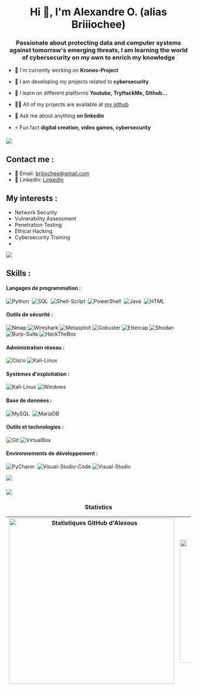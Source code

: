 <h1 align="center">Hi 👋, I'm Alexandre O. (alias Briiiochee)</h1>
<h3 align="center">Passionate about protecting data and computer systems against tomorrow's emerging threats, I am learning the world of cybersecurity on my own to enrich my knowledge</h3>


- 🔭 I'm currently working on **Kronos-Project**

- 🌱 I am developing my projects related to **cybersecurity**

- 🤝 I learn on different platforms **Youtube, TryHackMe, GIthub...**

- 👨‍💻 All of my projects are available at [my github](https://github.com/Alexous-O)

- 💬 Ask me about anything **on linkedin**

- ⚡ Fun fact **digital creation, video games, cybersecurity**

<img src="https://user-images.githubusercontent.com/73097560/115834477-dbab4500-a447-11eb-908a-139a6edaec5c.gif"><h3 align="center"></h3>

## Contact me :

- 📧 Email: briiiochee@gmail.com
- 💼 LinkedIn: [LinkedIn](https://www.linkedin.com/in/alexandre-olivier-1a87b3260/)


## My interests :

- Network Security
- Vulnerability Assessment
- Penetration Testing
- Ethical Hacking
- Cybersecurity Training
- 
<img src="https://user-images.githubusercontent.com/73097560/115834477-dbab4500-a447-11eb-908a-139a6edaec5c.gif"><h3 align="center"></h3>

## Skills :

#### Langages de programmation :
![Python](https://img.shields.io/badge/Python-3776AB?style=for-the-badge&logo=python&logoColor=white)&nbsp;
![SQL](https://img.shields.io/badge/SQL-316192?style=for-the-badge&logo=postgresql&logoColor=white)&nbsp;
![Shell-Script](https://img.shields.io/badge/Shell_Script-121011?style=for-the-badge&logo=gnu-bash&logoColor=white)&nbsp;
![PowerShell](https://img.shields.io/badge/PowerShell-5391FE?style=for-the-badge&logo=powershell&logoColor=white)&nbsp;
![Java](https://img.shields.io/badge/Java-ED8B00?style=for-the-badge&logo=java&logoColor=white)&nbsp;
![HTML](https://img.shields.io/badge/HTML-E34F26?style=for-the-badge&logo=html5&logoColor=white)

#### Outils de sécurité :
![Nmap](https://img.shields.io/badge/Nmap-0A0A0A?style=for-the-badge&logo=nmap&logoColor=white)
![Wireshark](https://img.shields.io/badge/Wireshark-1679A7?style=for-the-badge&logo=wireshark&logoColor=white)
![Metasploit](https://img.shields.io/badge/Metasploit-049C9C?style=for-the-badge&logo=metasploit&logoColor=white)
![Gobuster](https://img.shields.io/badge/Gobuster-000000?style=for-the-badge&logo=gnu-bash&logoColor=white)
![Ettercap](https://img.shields.io/badge/Ettercap-000000?style=for-the-badge&logo=ettercap&logoColor=white)
![Shodan](https://img.shields.io/badge/Shodan-000000?style=for-the-badge&logo=shodan&logoColor=white)
![Burp-Suite](https://img.shields.io/badge/Burp_Suite-FF6600?style=for-the-badge&logo=burp-suite&logoColor=white)
![HackTheBox](https://img.shields.io/badge/HackTheBox-111927?style=for-the-badge&logo=Hack%20The%20Box&logoColor=9FEF00)

#### Administration réseau :
![Cisco](https://img.shields.io/badge/Cisco-1BA0D7?style=for-the-badge&logo=cisco&logoColor=white)
![Kali-Linux](https://img.shields.io/badge/Kali_Linux-557C94?style=for-the-badge&logo=linux&logoColor=white)

#### Systèmes d'exploitation :
![Kali-Linux](https://img.shields.io/badge/Kali_Linux-557C94?style=for-the-badge&logo=linux&logoColor=white)
![Windows](https://img.shields.io/badge/Windows-0078D6?style=for-the-badge&logo=windows&logoColor=white)

#### Base de données :
![MySQL](https://img.shields.io/badge/MySQL-00000F?style=for-the-badge&logo=mysql&logoColor=white)&nbsp;
![MariaDB](https://img.shields.io/badge/MariaDB-003545?style=for-the-badge&logo=mariadb&logoColor=white)

#### Outils et technologies :
![Git](https://img.shields.io/badge/Git-F05032?style=for-the-badge&logo=git&logoColor=white)
![VirtualBox](https://img.shields.io/badge/VirtualBox-183A61?style=for-the-badge&logo=virtualbox&logoColor=white)

#### Environnements de développement :
![PyCharm](https://img.shields.io/badge/PyCharm-000000?style=for-the-badge&logo=pycharm&logoColor=white)&nbsp;
![Visual-Studio-Code](https://img.shields.io/badge/Visual_Studio_Code-007ACC?style=for-the-badge&logo=visual-studio-code&logoColor=white)
![Visual-Studio](https://img.shields.io/badge/Visual_Studio-5C2D91?style=for-the-badge&logo=visual%20studio&logoColor=white)


<img src="https://user-images.githubusercontent.com/73097560/115834477-dbab4500-a447-11eb-908a-139a6edaec5c.gif"><h3 align="center"></h3>
<img src="https://user-images.githubusercontent.com/73097560/115834477-dbab4500-a447-11eb-908a-139a6edaec5c.gif"><h3 align="center">Statistics</h3>

| <a href="https://github-readme-stats.vercel.app/api?username=alexous-o&show_icons=true&include_all_commits=true&theme=radical&hide_border=true"><img align="center" src="https://github-readme-stats.vercel.app/api?username=alexous-o&show_icons=true&include_all_commits=true&theme=radical&hide_border=true" alt="Statistiques GitHub d'Alexous" width="450"/></a> | <a href="https://github-readme-stats.vercel.app/api/top-langs/?username=alexous-o&layout=compact&theme=radical&hide_border=true"><img align="center" src="https://github-readme-stats.vercel.app/api/top-langs/?username=alexous-o&layout=compact&theme=radical&hide_border=true" alt="Langages les plus utilisés" width="335"/></a> |
| ------------- | ------------- |
